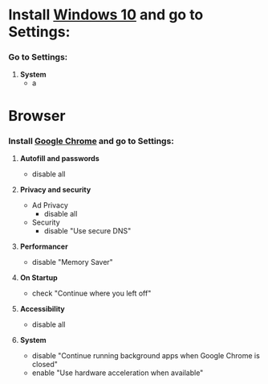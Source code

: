# Install [Windows 10](https://www.microsoft.com/pt-br/software-download/windows10) and go to **Settings**:
### Go to **Settings**:

1. **System**
   - a


# Browser
### Install [Google Chrome](https://www.google.com/chrome/) and go to **Settings**:

1. **Autofill and passwords**
   - disable all

2. **Privacy and security**
   - Ad Privacy
      - disable all
   - Security
      - disable "Use secure DNS"

3. **Performancer**
   - disable "Memory Saver"

4. **On Startup**
   - check "Continue where you left off"

5. **Accessibility**
   - disable all

6. **System**
   - disable "Continue running background apps when Google Chrome is closed"
   - enable "Use hardware acceleration when available"
